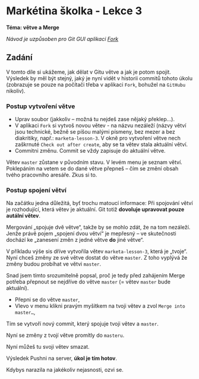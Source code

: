 # Markétina školka - Lekce 3
**Téma: větve a Merge**

_Návod je uzpůsoben pro Git GUI aplikaci [Fork](https://git-fork.com/)_

## Zadání
V tomto díle si ukážeme, jak dělat v Gitu větve a jak je potom spojit. Výsledek
by měl být stejný, jaký je nyní vidět v historii commitů tohoto úkolu (zobrazuje
se pouze na počítači třeba v aplikaci `Fork`, bohužel na `GitHubu` nikoliv).

### Postup vytvoření větve
- Uprav soubor (jakkoliv – možná tu nejdeš zase nějaký překlep…).
- V aplikaci `Fork` si vytvoš novou větev - na názvu nezáleží (názvy větví jsou
technické, bežně se píšou malými písmeny, bez mezer a bez diakritiky, např.:
`marketa-lesson-3`. V okně pro vytvoření větve nech zaškrnuté `Check out after create`,
aby se ta větev stala aktuální větví.
- Commitni změnu. Commit se vždy zapisuje do aktuální větve.

Větev `master` zůstane v původním stavu. V levém menu je seznam větví. Poklepáním
na vetem se do dané větve přepneš – čím se změní obsah tvého pracovního aresáře.
Zkus si to.

### Postup spojení větví
Na začátku jedna důležitá, byť trochu matoucí informace: Při spojování větví je
rozhodující, která větev je aktuální. Git totiž **dovoluje upravovat pouze autální
větev**.

Mergování „spojuje dvě větve“, takže by se mohlo zdát, že na tom nezáleží. Jenže
právě pojem „spojení dvou větví“ je mepřesný – ve skutečnosti dochází ke „zanesení
změn z jedné větve **do** jiné větve“. 

V příkladu výše sis dříve vytvořila větev `marketa-lesson-3`, která je „tvoje“.
Nyní chceš změny ze své větve dostat do větve `master`. Z toho vyplývá že změny
budou probíhat ve větvi `master`. 

Snad jsem tímto srozumitelně popsal, proč je tedy před zahájením Merge potřeba
přepnout se nejdříve do větve `master` (= větev `master` bude aktuální).

- Přepni se do větve `master`,
- Vlevo v menu klikni pravým myšítkem na tvoji větev a zvol `Merge into master…`,

Tím se vytvoří nový commit, který spojuje tvoji větev a `master`.

Nyní se změny z tvojí větve promítly do `masteru`.

Nyní můžeš tu svoji větev smazat. 

Výsledek Pushni na server, **úkol je tím hotov**.  

Kdybys narazila na jakékoliv nejasnosti, ozvi se.